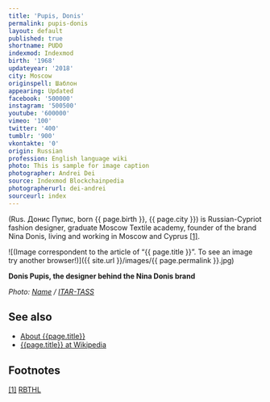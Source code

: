 ```yaml
---
title: 'Pupis, Donis'
permalink: pupis-donis
layout: default
published: true
shortname: PUDO
indexmod: Indexmod
birth: '1968'
updateyear: '2018'
city: Moscow
originspell: Шаблон
appearing: Updated
facebook: '500000'
instagram: '500500'
youtube: '600000'
vimeo: '100'
twitter: '400'
tumblr: '900'
vkontakte: '0'
origin: Russian
profession: English language wiki
photo: This is sample for image caption
photographer: Andrei Dei
source: Indexmod Blockchainpedia
photographerurl: dei-andrei
sourceurl: index
---
```


(Rus. Донис Пупис, born {{ page.birth }}, {{ page.city }}) is Russian-Cypriot fashion designer, graduate Moscow Textile academy, founder of the brand Nina Donis, living and working in Moscow and Cyprus <span id="a1">[\[1\]](#f1)</span>.

![(Image correspondent to the article of “{{ page.title }}”. To see an image try another browser!)]({{ site.url }}/images/{{ page.permalink }}.jpg)

**Donis Pupis, the designer behind the Nina Donis brand**

*Photo: [Name](index) / [ITAR-TASS](index)*

## See also

+ [About {{page.title}}](index)
+ [{{page.title}} at Wikipedia](index)

## Footnotes

[[1]](#a1) <span id="f1"></span> [RBTHL](https://www.rbth.com/articles/2012/04/12/russias_designers_revealed_their_collection_at_moscows_cycles_and_se_15312.html)
